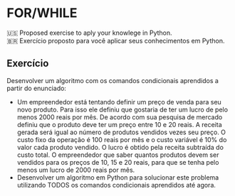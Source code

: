 # FOR/WHILE

:us: Proposed exercise to aply your knowlege in Python.  
:brazil: Exercício proposto para você aplicar seus conhecimentos em Python.

## Exercício
Desenvolver um algoritmo com os comandos condicionais aprendidos a partir do enunciado:
* Um empreendedor está tentando definir um preço de venda para seu novo produto. Para isso ele definiu que gostaria de ter um lucro de pelo menos 2000 reais por mês. De acordo com sua pesquisa de mercado definiu que o produto deve ter um preço entre 10 e 20 reais. A receita gerada será igual ao número de produtos vendidos vezes seu preço. O custo fixo da operação é 100 reais por mês e o custo variável é 10% do valor cada produto vendido. O lucro é obtido pela receita subtraída do custo total. O empreendedor que saber quantos produtos devem ser vendidos para os preços de 10, 15 e 20 reais, para que se tenha pelo menos um lucro de 2000 reais por mês.
* Desenvolver um algoritmo em Python para solucionar este problema utilizando TODOS os comandos condicionais aprendidos até agora.
